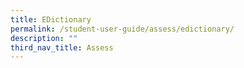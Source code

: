 ```yaml
---
title: EDictionary
permalink: /student-user-guide/assess/edictionary/
description: ""
third_nav_title: Assess
---
```

